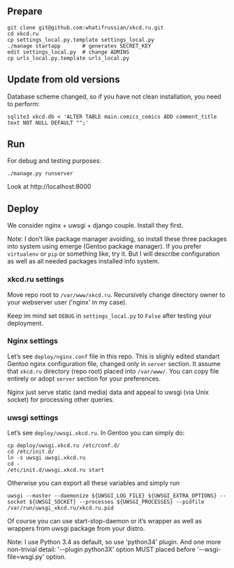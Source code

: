 ## Prepare

```
git clone git@github.com:whatifrussian/xkcd.ru.git
cd xkcd.ru
cp settings_local.py.template settings_local.py
./manage startapp       # generates SECRET_KEY
edit settings_local.py  # change ADMINS
cp urls_local.py.template urls_local.py
```

## Update from old versions

Database scheme changed, so if you have not clean installation, you need to
perform:

```
sqlite3 xkcd.db < 'ALTER TABLE main.comics_comics ADD comment_title text NOT NULL DEFAULT "";'
```

## Run

For debug and testing purposes:

```
./manage.py runserver
```

Look at http://localhost:8000

## Deploy

We consider nginx + uwsgi + django couple. Install they first.

Note: I don’t like package manager avoiding, so install these three packages
into system using emerge (Gentoo package manager). If you prefer `virtualenv`
or `pip` or something like, try it. But I will describe configuration as well
as all needed packages installed info system.

### xkcd.ru settings

Move repo root to `/var/www/xkcd.ru`. Recursively change directory owner to
your webserver user ('nginx' in my case).

Keep im mind set `DEBUG` in `settings_local.py` to `False` after testing your
deployment.

### Nginx settings

Let’s see `deploy/nginx.conf` file in this repo. This is slighly edited
standart Gentoo nginx configuration file, changed only in `server` section. It
assume that `xkcd.ru` directory (repo root) placed into `/var/www/`. You can
copy file entirely or adopt `server` section for your preferences.

Nginx just serve static (and media) data and appeal to uwsgi (via Unix socket)
for processing other queries.

### uwsgi settings

Let’s see `deploy/uwsgi.xkcd.ru`. In Gentoo you can simply do:

```
cp deploy/uwsgi.xkcd.ru /etc/conf.d/
cd /etc/init.d/
ln -s uwsgi uwsgi.xkcd.ru
cd -
/etc/init.d/uwsgi.xkcd.ru start
```

Otherwise you can export all these variables and simply run

```
uwsgi --master --daemonize ${UWSGI_LOG_FILE} ${UWSGI_EXTRA_OPTIONS} --socket ${UWSGI_SOCKET} --processes ${UWSGI_PROCESSES} --pidfile /var/run/uwsgi_xkcd.ru/xkcd.ru.pid
```

Of course you can use start-stop-daemon or it’s wrapper as well as wrappers from uwsgi package from your distro.

Note: I use Python 3.4 as default, so use 'python34' plugin. And one more non-trivial detail: '--plugin python3X' option MUST placed before '--wsgi-file=wsgi.py' option.
